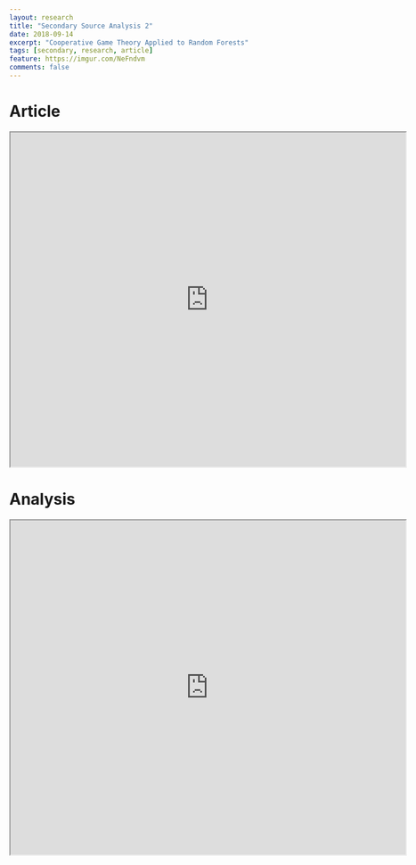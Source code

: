 ```yaml
---
layout: research
title: "Secondary Source Analysis 2"
date: 2018-09-14
excerpt: "Cooperative Game Theory Applied to Random Forests"
tags: [secondary, research, article]
feature: https://imgur.com/NeFndvm
comments: false
---
```


# Article

<iframe src="https://drive.google.com/file/d/1e37a6WRADuOMdRJtP_H-TWIa1fSJfdHW/preview" width="710" height="600"></iframe>

# Analysis

<iframe src="https://drive.google.com/file/d/1Oi3YweuVPGlwmqNRp6fSN-1anTMm7B5R/preview" width="710" height="600"></iframe>
